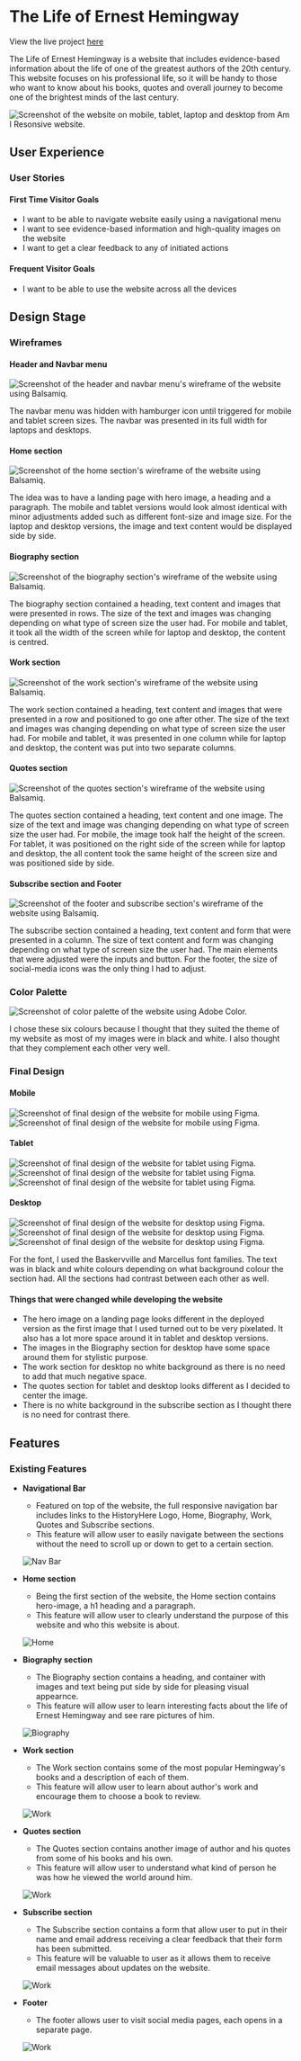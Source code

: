 # The Life of Ernest Hemingway

View the live project [here](https://nataliiasolomchak21.github.io/the-life-of-ernest-hemingway/)

The Life of Ernest Hemingway is a website that includes evidence-based information about the life of one of the greatest authors of the 20th century. This website focuses on his professional life, so it will be handy to those who want to know about his books, quotes and overall journey to become one of the brightest minds of the last century.

![Screenshot of the website on mobile, tablet, laptop and desktop from Am I Resonsive website.](README-images/screenshot%202023-08-16%20202138.png)

## User Experience

### User Stories

#### First Time Visitor Goals

* I want to be able to navigate website easily using a navigational menu
* I want to see evidence-based information and high-quality images on the website
* I want to get a clear feedback to any of initiated actions

#### Frequent Visitor Goals

* I want to be able to use the website across all the devices
  
## Design Stage

### Wireframes

#### Header and Navbar menu

![Screenshot of the header and navbar menu's wireframe of the website using Balsamiq.](README-images/navbar-wireframe.png)

The navbar menu was hidden with hamburger icon until triggered for mobile and tablet screen sizes. The navbar was presented in its full width for laptops and desktops.

#### Home section

![Screenshot of the home section's wireframe of the website using Balsamiq.](README-images/home-section-wireframe.png)

The idea was to have a landing page with hero image, a heading and a paragraph. The mobile and tablet versions would look almost identical with minor adjustments added such as different font-size and image size. For the laptop and desktop versions, the image and text content would be displayed side by side.

#### Biography section

![Screenshot of the biography section's wireframe of the website using Balsamiq.](README-images/biography-section-wireframe.png)

The biography section contained a heading, text content and images that were presented in rows. The size of the text and images was changing depending on what type of screen size the user had. For mobile and tablet, it took all the width of the screen while for laptop and desktop, the content is centred.

#### Work section

![Screenshot of the work section's wireframe of the website using Balsamiq.](README-images/work-section-wireframe.png)

The work section contained a heading, text content and images that were presented in a row and positioned to go one after other. The size of the text and images was changing depending on what type of screen size the user had. For mobile and tablet, it was presented in one column while for laptop and desktop, the content was put into two separate columns.

#### Quotes section

![Screenshot of the quotes section's wireframe of the website using Balsamiq.](README-images/quotes-section-wireframe.png)

The quotes section contained a heading, text content and one image. The size of the text and image was changing depending on what type of screen size the user had. For mobile, the image took half the height of the screen. For tablet, it was positioned on the right side of the screen while for laptop and desktop, the all content took the same height of the screen size and was positioned side by side.

#### Subscribe section and Footer

![Screenshot of the footer and subscribe section's wireframe of the website using Balsamiq.](README-images/subscribe-section-wireframe.png)

The subscribe section contained a heading, text content and form that were presented in a column. The size of text content and form was changing depending on what type of screen size the user had. The main elements that were adjusted were the inputs and button. For the footer, the size of social-media icons was the only thing I had to adjust.

### Color Palette

![Screenshot of color palette of the website using Adobe Color.](README-images/color-palette.png)

I chose these six colours because I thought that they suited the theme of my website as most of my images were in black and white. I also thought that they complement each other very well.

### Final Design

#### Mobile

![Screenshot of final design of the website for mobile using Figma.](README-images/figma-design-mobile-one.png)
![Screenshot of final design of the website for mobile using Figma.](README-images/figma-design-mobile-two.png)

#### Tablet

![Screenshot of final design of the website for tablet using Figma.](README-images/figma-design-tablet-one.png)
![Screenshot of final design of the website for tablet using Figma.](README-images/figma-design-tablet-two.png)
![Screenshot of final design of the website for tablet using Figma.](README-images/figma-design-tablet-three.png)

#### Desktop

![Screenshot of final design of the website for desktop using Figma.](README-images/figma-design-desktop-one.png)
![Screenshot of final design of the website for desktop using Figma.](README-images/figma-design-desktop-two.png)
![Screenshot of final design of the website for desktop using Figma.](README-images/figma-design-desktop-three.png)

For the font, I used the Baskervville and Marcellus font families. The text was in black and white colours depending on what background colour the section had. All the sections had contrast between each other as well.

#### Things that were changed while developing the website

* The hero image on a landing page looks different in the deployed version as the first image that I used turned out to be very pixelated. It also has a lot more space around it in tablet and desktop versions.
* The images in the Biography section for desktop have some space around them for stylistic purpose.
* The work section for desktop no white background as there is no need to add that much negative space.
* The quotes section for tablet and desktop looks different as I decided to center the image.
* There is no white background in the subscribe section as I thought there is no need for contrast there.

## Features

### Existing Features

* __Navigational Bar__

  * Featured on top of the website, the full responsive navigation bar includes links to the HistoryHere Logo, Home, Biography, Work, Quotes and Subscribe sections.
  * This feature will allow user to easily navigate between the sections without the need to scroll up or down to get to a certain section.
  
  ![Nav Bar](README-images/navbar-desktop.png)   
  
* __Home section__

  * Being the first section of the website, the Home section contains hero-image, a h1 heading and a paragraph.
  * This feature will allow user to clearly understand the purpose of this website and who this website is about.
  
  ![Home](README-images/home-section-desktop.png)
  
* __Biography section__

  * The Biography section contains a heading, and container with images and text being put side by side for pleasing visual appearnce.
  * This feature will allow user to learn interesting facts about the life of Ernest Hemingway and see rare pictures of him.
  
  ![Biography](README-images/biography-section-desktop.png)
  
* __Work section__

  * The Work section contains some of the most popular Hemingway's books and a description of each of them.
  * This feature will allow user to learn about author's work and encourage them to choose a book to review.
  
  ![Work](README-images/work-section-desktop.png)
  
* __Quotes section__

  * The Quotes section contains another image of author and his quotes from some of his books and his own.
  * This feature will allow user to understand what kind of person he was how he viewed the world around him.
  
  ![Work](README-images/quotes-section-desktop.png)

* __Subscribe section__

  * The Subscribe section contains a form that allow user to put in their name and email address receiving a clear feedback that their form has been submitted.
  * This feature will be valuable to user as it allows them to receive email messages about updates on the website.
  
  ![Work](README-images/subscribe-section-desktop.png)
  
* __Footer__

  * The footer allows user to visit social media pages, each opens in a separate page.
  
  ![Work](README-images/footer-desktop.png)


